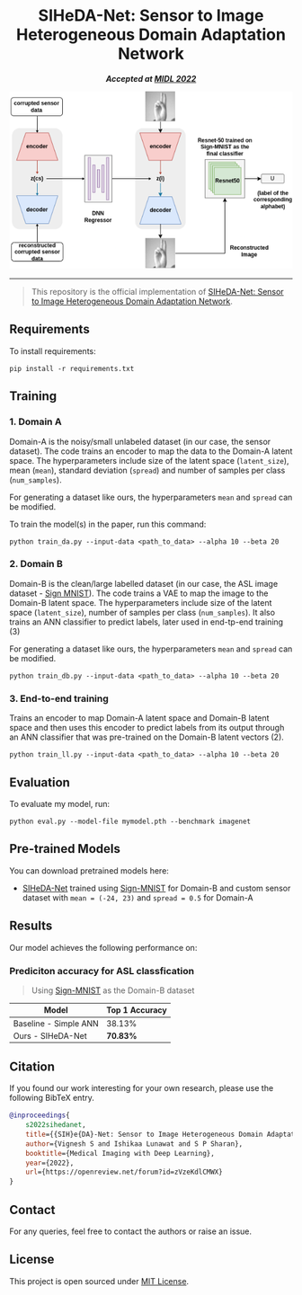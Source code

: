 <div align="center">

# SIHeDA-Net: Sensor to Image Heterogeneous Domain Adaptation Network

**_Accepted at [MIDL 2022](https://2022.midl.io/)_**

<img src="assets/SIHeDA.png">

</div>


---

> This repository is the official implementation of [SIHeDA-Net: Sensor to Image Heterogeneous Domain Adaptation Network](https://openreview.net/forum?id=zVzeKdlCMWX). 

## Requirements

To install requirements:

```setup
pip install -r requirements.txt
```


## Training

### 1. Domain A
Domain-A is the noisy/small unlabeled dataset (in our case, the sensor dataset). The code trains an encoder to map the data to the Domain-A latent space. The hyperparameters include size of the latent space (`latent_size`), mean (`mean`), standard deviation (`spread`) and number of samples per class (`num_samples`).

For generating a dataset like ours, the hyperparameters  `mean` and `spread` can be modified.

To train the model(s) in the paper, run this command:

```train
python train_da.py --input-data <path_to_data> --alpha 10 --beta 20
```


### 2. Domain B
Domain-B is the clean/large labelled dataset (in our case, the ASL image dataset - [Sign MNIST](https://www.kaggle.com/datasets/datamunge/sign-language-mnist2)). The code trains a VAE to map the image to the Domain-B latent space. The hyperparameters include size of the latent space (`latent_size`), number of samples per class (`num_samples`). It also trains an ANN classifier to predict labels, later used in end-tp-end training (3)

For generating a dataset like ours, the hyperparameters  `mean` and `spread` can be modified.

```train
python train_db.py --input-data <path_to_data> --alpha 10 --beta 20
```

### 3. End-to-end training
Trains an encoder to map Domain-A latent space and Domain-B latent space and then uses this encoder to predict labels from its output through an ANN classifier that was pre-trained on the Domain-B latent vectors (2).


```train
python train_ll.py --input-data <path_to_data> --alpha 10 --beta 20
```

## Evaluation

To evaluate my model, run:

```eval
python eval.py --model-file mymodel.pth --benchmark imagenet
```


## Pre-trained Models

You can download pretrained models here:

- [SIHeDA-Net](https://drive.google.com/mymodel.pth) trained using [Sign-MNIST](https://www.kaggle.com/datasets/datamunge/sign-language-mnist2) for Domain-B and custom sensor dataset with `mean = (-24, 23)` and `spread = 0.5` for Domain-A


## Results

Our model achieves the following performance on:

### Prediciton accuracy for ASL classfication
> Using [Sign-MNIST](https://www.kaggle.com/datasets/datamunge/sign-language-mnist2) as the Domain-B dataset

| Model                   | Top 1 Accuracy  |
| ------------------      |---------------- |
| Baseline - Simple ANN   |     38.13%      |
| Ours - SIHeDA-Net       |     **70.83%**  |


## Citation

If you found our work interesting for your own research, please use the following BibTeX entry.

```bibtex
@inproceedings{
    s2022sihedanet,
    title={{SIH}e{DA}-Net: Sensor to Image Heterogeneous Domain Adaptation Network},
    author={Vignesh S and Ishikaa Lunawat and S P Sharan},
    booktitle={Medical Imaging with Deep Learning},
    year={2022},
    url={https://openreview.net/forum?id=zVzeKdlCMWX}
}
```
## Contact
For any queries, feel free to contact the authors or raise an issue.

## License

This project is open sourced under [MIT License](LICENSE).
